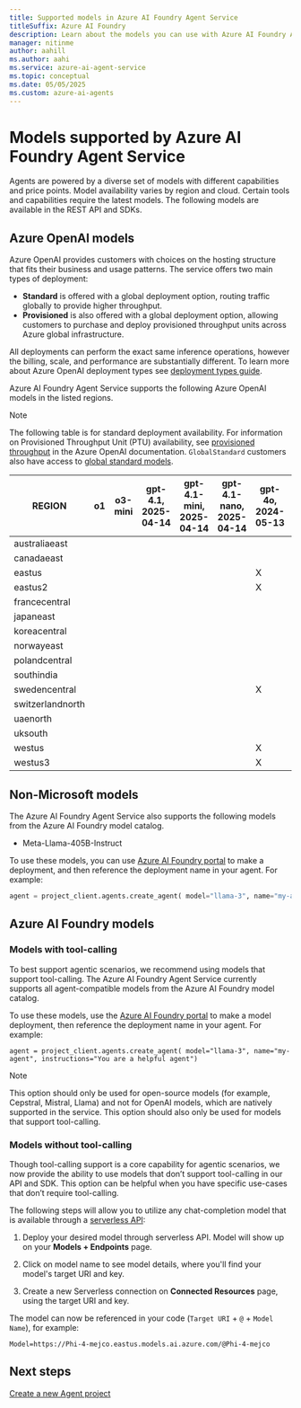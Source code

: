 ```yaml
---
title: Supported models in Azure AI Foundry Agent Service
titleSuffix: Azure AI Foundry
description: Learn about the models you can use with Azure AI Foundry Agent Service.
manager: nitinme
author: aahill
ms.author: aahi
ms.service: azure-ai-agent-service
ms.topic: conceptual
ms.date: 05/05/2025
ms.custom: azure-ai-agents
---
```


# Models supported by Azure AI Foundry Agent Service

Agents are powered by a diverse set of models with different capabilities and price points. Model availability varies by region and cloud. Certain tools and capabilities require the latest models. The following models are available in the REST API and SDKs. 

## Azure OpenAI models

Azure OpenAI provides customers with choices on the hosting structure that fits their business and usage patterns. The service offers two main types of deployment: 

- **Standard** is offered with a global deployment option, routing traffic globally to provide higher throughput.
- **Provisioned** is also offered with a global deployment option, allowing customers to purchase and deploy provisioned throughput units across Azure global infrastructure.

All deployments can perform the exact same inference operations, however the billing, scale, and performance are substantially different. To learn more about Azure OpenAI deployment types see [deployment types guide](../../openai/how-to/deployment-types.md).

Azure AI Foundry Agent Service supports the following Azure OpenAI models in the listed regions.

> [!NOTE]
> The following table is for standard deployment availability. For information on Provisioned Throughput Unit (PTU) availability, see [provisioned throughput](../../openai/concepts/provisioned-throughput.md) in the Azure OpenAI documentation. `GlobalStandard` customers also have access to [global standard models](../../openai/concepts/models.md#global-standard-model-availability). 

| REGION           | o1 | o3-mini | gpt-4.1, 2025-04-14 | gpt-4.1-mini, 2025-04-14 | gpt-4.1-nano, 2025-04-14 | gpt-4o, 2024-05-13 | gpt-4o, 2024-08-06 | gpt-4o, 2024-11-20 | gpt-4o-mini, 2024-07-18 | gpt-4, 0613 | gpt-4, turbo-2024-04-09 | gpt-4-32k, 0613 | gpt-35-turbo, 1106 | gpt-35-turbo, 0125 |
|------------------|----|---------|---------------------|--------------------------|--------------------------|--------------------|--------------------|--------------------|-------------------------|-------------|-------------------------|-----------------|--------------------|--------------------|
| australiaeast    |    |         |                     |                          |                          |                    |                    | X                  |                         | X           |                         | X               | X                  | X                  |
| canadaeast       |    |         |                     |                          |                          |                    |                    | X                  |                         | X           |                         | X               | X                  | X                  |
| eastus           |    |         |                     |                          |                          | X                  | X                  | X                  | X                       | X           | X                       |                 |                    | X                  |
| eastus2          |    |         |                     |                          |                          | X                  | X                  | X                  | X                       | X           | X                       |                 |                    | X                  |
| francecentral    |    |         |                     |                          |                          |                    |                    | X                  |                         | X           |                         | X               | X                  | X                  |
| japaneast        |    |         |                     |                          |                          |                    |                    | X                  |                         |             |                         |                 |                    | X                  |
| koreacentral     |    |         |                     |                          |                          |                    |                    |                    |                         |             |                         |                 |                    |                    |
| norwayeast       |    |         |                     |                          |                          |                    |                    | X                  |                         |             |                         |                 |                    |                    |
| polandcentral    |    |         |                     |                          |                          |                    |                    |                    |                         |             |                         |                 |                    |                    |
| southindia       |    |         |                     |                          |                          |                    |                    | X                  |                         |             |                         |                 | X                  |                    |
| swedencentral    |    |         |                     |                          |                          | X                  | X                  | X                  | X                       | X           | X                       | X               | X                  | X                  |
| switzerlandnorth |    |         |                     |                          |                          |                    |                    | X                  |                         | X           |                         | X               |                    | X                  |
| uaenorth         |    |         |                     |                          |                          |                    |                    |                    |                         |             |                         |                 |                    |                    |
| uksouth          |    |         |                     |                          |                          |                    |                    | X                  |                         |             |                         |                 | X                  | X                  |
| westus           |    |         |                     |                          |                          | X                  | X                  | X                  | X                       |             | X                       |                 | X                  |                    |
| westus3          |    |         |                     |                          |                          | X                  | X                  | X                  | X                       |             | X                       |                 |                    |                    |

## Non-Microsoft models

The Azure AI Foundry Agent Service also supports the following models from the Azure AI Foundry model catalog.

* Meta-Llama-405B-Instruct

To use these models, you can use [Azure AI Foundry portal](https://ai.azure.com/) to make a deployment, and then reference the deployment name in your agent. For example:

```python
agent = project_client.agents.create_agent( model="llama-3", name="my-agent", instructions="You are a helpful agent" ) 
```
## Azure AI Foundry models

### Models with tool-calling 

To best support agentic scenarios, we recommend using models that support tool-calling. The Azure AI Foundry Agent Service currently supports all agent-compatible models from the Azure AI Foundry model catalog. 

To use these models, use the [Azure AI Foundry portal](https://ai.azure.com/) to make a model deployment, then reference the deployment name in your agent. For example: 

`agent = project_client.agents.create_agent( model="llama-3", name="my-agent", instructions="You are a helpful agent")`

> [!NOTE]
> This option should only be used for open-source models (for example, Cepstral, Mistral, Llama) and not for OpenAI models, which are natively supported in the service. This option should also only be used for models that support tool-calling. 

### Models without tool-calling 

Though tool-calling support is a core capability for agentic scenarios, we now provide the ability to use models that don’t support tool-calling in our API and SDK. This option can be helpful when you have specific use-cases that don’t require tool-calling. 

The following steps will allow you to utilize any chat-completion model that is available through a [serverless API](/azure/ai-foundry/how-to/model-catalog-overview): 

 

1. Deploy your desired model through serverless API. Model will show up on your **Models + Endpoints** page. 

1. Click on model name to see model details, where you'll find your model's target URI and key. 

1. Create a new Serverless connection on **Connected Resources** page, using the target URI and key. 

The model can now be referenced in your code (`Target URI` + `@` + `Model Name`), for example: 

`Model=https://Phi-4-mejco.eastus.models.ai.azure.com/@Phi-4-mejco`

## Next steps

[Create a new Agent project](../quickstart.md)
